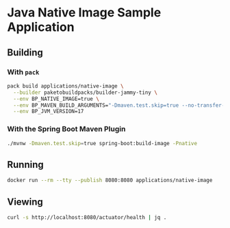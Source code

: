 # Java Native Image Sample Application

## Building

### With `pack`

```bash
pack build applications/native-image \
  --builder paketobuildpacks/builder-jammy-tiny \
  --env BP_NATIVE_IMAGE=true \
  --env BP_MAVEN_BUILD_ARGUMENTS="-Dmaven.test.skip=true --no-transfer-progress package -Pnative" \
  --env BP_JVM_VERSION=17
```

### With the Spring Boot Maven Plugin

```bash
./mvnw -Dmaven.test.skip=true spring-boot:build-image -Pnative
```

## Running

```bash
docker run --rm --tty --publish 8080:8080 applications/native-image
```

## Viewing

```bash
curl -s http://localhost:8080/actuator/health | jq .
```
